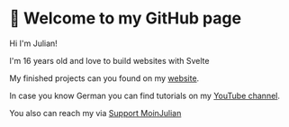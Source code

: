 # :wave: Welcome to my GitHub page

Hi I'm Julian!

I'm 16 years old and love to build websites with Svelte

My finished projects can you found on my [website](https://moinjulian.com). 

In case you know German you can find tutorials on my [YouTube channel](https://www.youtube.com/@moinjulian).

You also can reach my via [Support MoinJulian](support@moinjulian.com)
